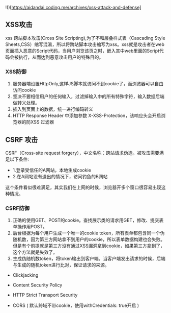 !()[https://aidandai.coding.me/archives/xss-attack-and-defense]

## XSS攻击

xss 跨站脚本攻击(Cross Site Scripting),为了不和层叠样式表（Cascading Style Sheets,CSS）缩写混淆，所以将跨站脚本攻击缩写为xss。xss就是攻击者在web页面插入恶意的Script代码，当用户浏览该页之时，嵌入其中web里面的Script代码会被执行，从而达到恶意攻击用户的特殊目的。

### XSS防御

1. 服务器端设置HttpOnly,这样JS脚本就访问不到cookie了，而浏览器可以自由访问cookie
2. 坚决不要相信用户的任何输入，过滤掉输入中的所有特殊字符，输入数据后端做转义处理。
3. 插入到页面上的数据，统一进行编码转义 
4. HTTP Response Header 中添加参数 X-XSS-Protection，该响应头会开启浏览器的防XSS 过滤器



## CSRF 攻击

CSRF（Cross-site request forgery），中文名称：跨站请求伪造。被攻击需要满足以下条件:

* 1.登录受信任的A网站，本地生成cookie
* 2.在A网站没有退出的情况下，访问钓鱼的B网站

这个条件看似很难满足，其实我们在上网的时候，浏览器开多个窗口很容易出现这种情况。

### CSRF防御

1. 正确的使用GET、POST的cookie。查找展示类的请求用GET，修改、提交表单操作用POST。
2. 后台根据为每个用户生成一个唯一的cookie token，所有表单都包含同一个伪随机数，因为第三方网站拿不到用户的cookie，所以表单数据构建也会失败。但是有个前提就是第三方没有通过XSS漏洞拿到cookie，如果第三方拿到了，这个方法就是失效了。
3. 生成伪随机数token，将token输出到客户端。当客户端发出请求的时候，后端与生成的随机token进行比对，保证请求的来源。



* Clickjacking 
* Content Security Policy 
* HTTP Strict Transport Security



* CORS ( 默认跨域不带cookie，使用withCredentials: true开启 )